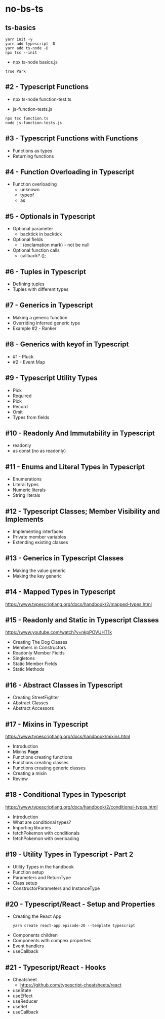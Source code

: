 # no-bs-ts

## ts-basics

```
yarn init -y
yarn add typescript -D
yarn add ts-node -D
npx tsc --init
```

- npx ts-node basics.js
```
true Park
```

## #2 - Typescript Functions

- npx ts-node function-test.ts

- js-function-tests.js
```
npx tsc function.ts
node js-function-tests.js
```

## #3 - Typescript Functions with Functions

- Functions as types
- Returning functions

## #4 - Function Overloading in Typescript

- Function overloading
  - unknown
  - typeof
  - as

## #5 - Optionals in Typescript

- Optional parameter
  - backtick in backtick
- Optional fields
  - ! (exclamation mark) - not be null
- Optional function calls
  - callback?.();

## #6 - Tuples in Typescript

- Defining tuples
- Tuples with different types

## #7 - Generics in Typescript

- Making a generic function
- Overriding inferred generic type
- Example #2 - Ranker


## #8 - Generics with keyof in Typescript

- #1 - Pluck
- #2 - Event Map

## #9 - Typescript Utility Types

- Pick
- Required
- Pick
- Record
- Omit
- Types from fields

## #10 - Readonly And Immutability in Typescript

- readonly
- as const (no as readonly)

## #11 - Enums and Literal Types in Typescript

- Enumerations
- Literal types
- Numeric literals
- String literals

## #12 - Typescript Classes; Member Visibility and Implements

- Implementing interfaces
- Private member variables
- Extending existing classes

## #13 - Generics in Typescript Classes

- Making the value generic
- Making the key generic

## #14 - Mapped Types in Typescript
https://www.typescriptlang.org/docs/handbook/2/mapped-types.html


## #15 - Readonly and Static in Typescript Classes
https://www.youtube.com/watch?v=nkpPOVUHT1k
- Creating The Dog Classes
- Members in Constructors
- Readonly Member Fields
- Singletons
- Static Member Fields
- Static Methods

## #16 - Abstract Classes in Typescript

- Creating StreetFighter
- Abstract Classes
- Abstract Accessors


## #17 - Mixins in Typescript
https://www.typescriptlang.org/docs/handbook/mixins.html

- Introduction
- Mixins **Page**
- Functions creating functions
- Functions creating classes
- Functions creating generic classes
- Creating a mixin
- Review

## #18 - Conditional Types in Typescript

https://www.typescriptlang.org/docs/handbook/2/conditional-types.html

- Introduction
- What are conditional types?
- Importing libraries
- fetchPokemon with conditionals
- fetchPokemon with overloading

## #19 - Utility Types in Typescript - Part 2

- Utility Types in the handbook
- Function setup
- Parameters and ReturnType
- Class setup
- ConstructorParameters and InstanceType

## #20 - Typescript/React - Setup and Properties

- Creating the React App
  ```
  yarn create react-app episode-20 --template typescript
  ```
- Components children
- Components with complex properties
- Event handlers
- useCallback


## #21 - Typescript/React - Hooks

- Cheatsheet
  - https://github.com/typescript-cheatsheets/react
- useState
- useEffect
- useReducer
- useRef
- useCallback